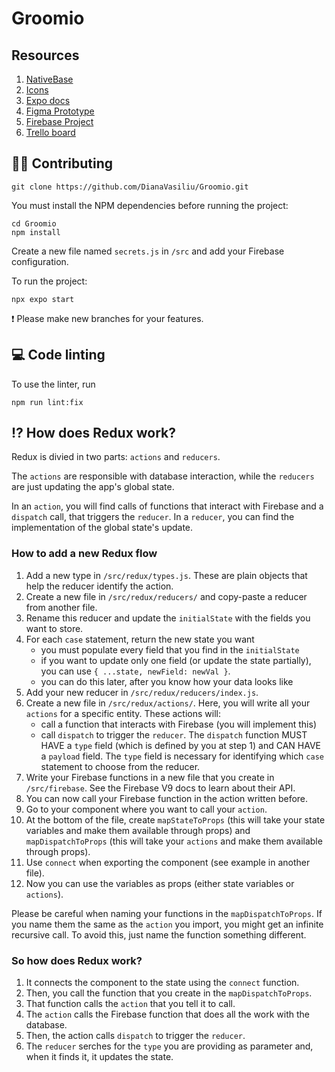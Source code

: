 # Groomio

## Resources

1. [NativeBase](https://docs.nativebase.io/?utm_source=HomePage&utm_medium=header&utm_campaign=NativeBase_3)
3. [Icons](https://icons.expo.fyi/)
2. [Expo docs](https://docs.expo.dev/)
4. [Figma Prototype](https://www.figma.com/file/LdgjbDda9rPAHgV6AFwLQo/Pet-caring-app?type=design&node-id=0-1&t=2M2Xj0WKJro53Z1i-0)
5. [Firebase Project](https://console.firebase.google.com/u/0/project/groomio-36697/overview)
6. [Trello board](https://trello.com/b/dakdZwvB/groomio)

## 🙍‍♂️ Contributing

```
git clone https://github.com/DianaVasiliu/Groomio.git
```

You must install the NPM dependencies before running the project:

```
cd Groomio
npm install
```

Create a new file named `secrets.js` in `/src` and add your Firebase configuration.

To run the project:

```
npx expo start
```

❗ Please make new branches for your features.

## 💻 Code linting

To use the linter, run 

```
npm run lint:fix
```

## ⁉ How does Redux work?

Redux is divied in two parts: `actions` and `reducers`.

The `actions` are responsible with database interaction, while the `reducers` are just updating the app's global state.

In an `action`, you will find calls of functions that interact with Firebase and a `dispatch` call, that triggers the `reducer`. In a `reducer`, you can find the implementation of the global state's update.

### How to add a new Redux flow

1. Add a new type in `/src/redux/types.js`. These are plain objects that help the reducer identify the action.
2. Create a new file in `/src/redux/reducers/` and copy-paste a reducer from another file. 
3. Rename this reducer and update the `initialState` with the fields you want to store.
4. For each `case` statement, return the new state you want
    - you must populate every field that you find in the `initialState`
    - if you want to update only one field (or update the state partially), you can use `{ ...state, newField: newVal }`.
    - you can do this later, after you know how your data looks like
5. Add your new reducer in `/src/redux/reducers/index.js`.
6. Create a new file in `/src/redux/actions/`. Here, you will write all your `actions` for a specific entity. These actions will:
    - call a function that interacts with Firebase (you will implement this)
    - call `dispatch` to trigger the `reducer`. The `dispatch` function MUST HAVE a `type` field (which is defined by you at step 1) and CAN HAVE a `payload` field. The `type` field is necessary for identifying which `case` statement to choose from the reducer.
8. Write your Firebase functions in a new file that you create in `/src/firebase`. See the Firebase V9 docs to learn about their API.
9. You can now call your Firebase function in the action written before.
10. Go to your component where you want to call your `action`.
11. At the bottom of the file, create `mapStateToProps` (this will take your state variables and make them available through props) and `mapDispatchToProps` (this will take your `actions` and make them available through props).
12. Use `connect` when exporting the component (see example in another file).
13. Now you can use the variables as props (either state variables or `actions`).

Please be careful when naming your functions in the `mapDispatchToProps`. If you name them the same as the `action` you import, you might get an infinite recursive call. To avoid this, just name the function something different.

### So how does Redux work?

1. It connects the component to the state using the `connect` function.
2. Then, you call the function that you create in the `mapDispatchToProps`.
3. That function calls the `action` that you tell it to call.
4. The `action` calls the Firebase function that does all the work with the database.
5. Then, the action calls `dispatch` to trigger the `reducer`.
6. The `reducer` serches for the `type` you are providing as parameter and, when it finds it, it updates the state.

